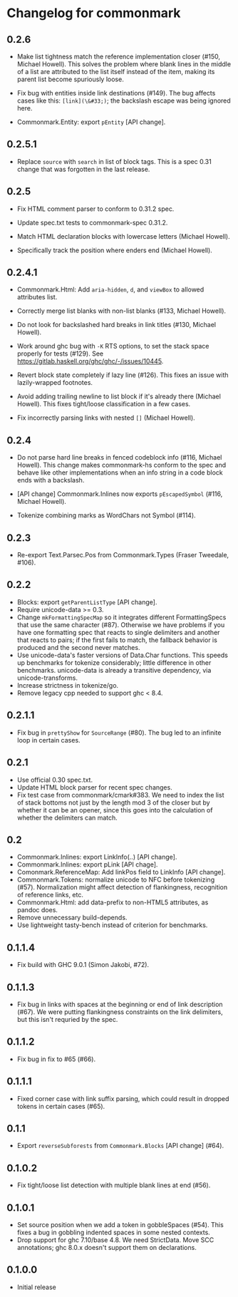 # Changelog for commonmark

## 0.2.6

  * Make list tightness match the reference implementation closer (#150,
    Michael Howell). This solves the problem where blank lines in the middle
    of a list are attributed to the list itself instead of the item, making its
    parent list become spuriously loose.

  * Fix bug with entities inside link destinations (#149).
    The bug affects cases like this: `[link](\&#33;)`; the backslash
    escape was being ignored here.

  * Commonmark.Entity: export `pEntity` [API change].

## 0.2.5.1

  * Replace `source` with `search` in list of block tags.
    This is a spec 0.31 change that was forgotten in the last release.

## 0.2.5

  * Fix HTML comment parser to conform to 0.31.2 spec.

  * Update spec.txt tests to commonmark-spec 0.31.2.

  * Match HTML declaration blocks with lowercase letters
    (Michael Howell).

  * Specifically track the position where enders end (Michael Howell).

## 0.2.4.1

  * Commonmark.Html: Add `aria-hidden`, `d`, and `viewBox` to allowed attributes list.

  * Correctly merge list blanks with non-list blanks (#133, Michael Howell).

  * Do not look for backslashed hard breaks in link titles (#130, Michael Howell).

  * Work around ghc bug with `-K` RTS options, to set the stack space properly
    for tests (#129). See https://gitlab.haskell.org/ghc/ghc/-/issues/10445.

  * Revert block state completely if lazy line (#126). This fixes an issue with
    lazily-wrapped footnotes.

  * Avoid adding trailing newline to list block if it's already there
    (Michael Howell). This fixes tight/loose classification in a few
    cases.

  * Fix incorrectly parsing links with nested `[]` (Michael Howell).

## 0.2.4

  * Do not parse hard line breaks in fenced codeblock info (#116,
    Michael Howell). This change makes commonmark-hs conform to the spec
    and behave like other implementations when an info string in a code
    block ends with a backslash.

  * [API change] Commonmark.Inlines now exports `pEscapedSymbol`
    (#116, Michael Howell).

  * Tokenize combining marks as WordChars not Symbol (#114).

## 0.2.3

  * Re-export Text.Parsec.Pos from Commonmark.Types (Fraser
    Tweedale, #106).

## 0.2.2

  * Blocks: export `getParentListType` [API change].
  * Require unicode-data >= 0.3.
  * Change `mkFormattingSpecMap` so it integrates different
    FormattingSpecs that use the same character (#87).  Otherwise
    we have problems if you have one formatting spec that
    reacts to single delimiters and another that reacts to
    pairs; if the first fails to match, the fallback behavior
    is produced and the second never matches.
  * Use unicode-data's faster versions of Data.Char functions.
    This speeds up benchmarks for tokenize considerably; little difference
    in other benchmarks.  unicode-data is already a transitive dependency,
    via unicode-transforms.
  * Increase strictness in tokenize/go.
  * Remove legacy cpp needed to support ghc < 8.4.


## 0.2.1.1

  * Fix bug in `prettyShow` for `SourceRange` (#80).
    The bug led to an infinite loop in certain cases.

## 0.2.1

  * Use official 0.30 spec.txt.
  * Update HTML block parser for recent spec changes.
  * Fix test case from commonmark/cmark#383.  We need to index the list
    of stack bottoms not just by the length mod 3 of the closer but by
    whether it can be an opener, since this goes into the calculation of
    whether the delimiters can match.

## 0.2

* Commonmark.Inlines: export LinkInfo(..) [API change].
* Commonmark.Inlines: export pLink [API chage].
* Comonmark.ReferenceMap: Add linkPos field to LinkInfo [API change].
* Commonmark.Tokens: normalize unicode to NFC before tokenizing (#57).
  Normalization might affect detection of flankingness, recognition
  of reference links, etc.
* Commonmark.Html:  add data-prefix to non-HTML5 attributes, as pandoc does.
* Remove unnecessary build-depends.
* Use lightweight tasty-bench instead of criterion for benchmarks.

## 0.1.1.4

* Fix build with GHC 9.0.1 (Simon Jakobi, #72).

## 0.1.1.3

* Fix bug in links with spaces at the beginning or end of
  link description (#67).  We were putting flankingness constraints
  on the link delimiters, but this isn't requried by the spec.

## 0.1.1.2

* Fix bug in fix to #65 (#66).

## 0.1.1.1

* Fixed corner case with link suffix parsing, which could result
  in dropped tokens in certain cases (#65).

## 0.1.1

* Export `reverseSubforests` from `Commonmark.Blocks` [API change] (#64).

## 0.1.0.2

* Fix tight/loose list detection with multiple blank lines at end (#56).

## 0.1.0.1

* Set source position when we add a token in gobbleSpaces (#54).
  This fixes a bug in gobbling indented spaces in some nested contexts.
* Drop support for ghc 7.10/base 4.8.  We need StrictData.
  Move SCC annotations; ghc 8.0.x doesn't support them on declarations.

## 0.1.0.0

* Initial release

